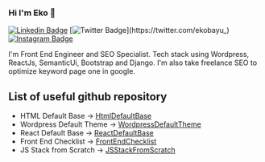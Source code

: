 ### Hi I'm Eko 👋
[![Linkedin Badge](https://img.shields.io/badge/-ekobayu-blue?style=flat&logo=Linkedin&logoColor=white&link=https://www.linkedin.com/in/ekobayu/)](https://www.linkedin.com/in/ekobayu/)
[![Twitter Badge](https://img.shields.io/badge/-@ekobayu_-1ca0f1?style=flat&labelColor=1ca0f1&logo=twitter&logoColor=white&link=https://twitter.com/ekobayu_)](https://twitter.com/ekobayu_)
[![Instagram Badge](https://img.shields.io/badge/-@ekobayu_-purple?style=flat&logo=instagram&logoColor=white&link=https://instagram.com/ekobayu_/)](https://instagram.com/ekobayu_)

I'm Front End Engineer and SEO Specialist. Tech stack using Wordpress, ReactJs, SemanticUi, Bootstrap and Django. I'm also take freelance SEO to optimize keyword page one in google.

## List of useful github repository
- HTML Default Base -> [HtmlDefaultBase](https://github.com/ekobayu/HtmlDefaultBase)
- Wordpress Default Theme -> [WordpressDefaultTheme](https://github.com/ekobayu/WordpressDefaultTheme)
- React Default Base -> [ReactDefaultBase](https://github.com/ekobayu/ReactDefaultBase)
- Front End Checklist -> [FrontEndChecklist](https://github.com/ekobayu/Front-End-Performance-Checklist)
- JS Stack from Scratch -> [JSStackFromScratch](https://github.com/ekobayu/js-stack-from-scratch)
